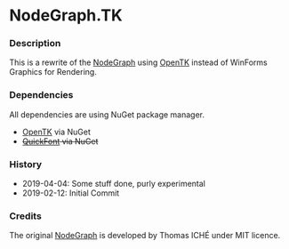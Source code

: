 # NodeGraph.TK

### Description
This is a rewrite of the [NodeGraph](https://github.com/peeweek/NodeGraph) using [OpenTK](https://github.com/opentk/opentk) instead of WinForms Graphics for Rendering.

### Dependencies

All dependencies are using NuGet package manager.

* [OpenTK](https://github.com/opentk/opentk) via NuGet
* ~~[QuickFont](https://github.com/opcon/QuickFont) via NuGet~~

### History

* 2019-04-04: Some stuff done, purly experimental
* 2019-02-12: Initial Commit

### Credits

The original [NodeGraph](https://github.com/peeweek/NodeGraph) is developed by Thomas ICHÉ under MIT licence.

